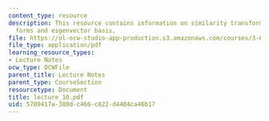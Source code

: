 ```yaml
---
content_type: resource
description: This resource contains information on similarity transformations, quadratic
  forms and eigenvector basis.
file: https://ol-ocw-studio-app-production.s3.amazonaws.com/courses/3-016-mathematics-for-materials-scientists-and-engineers-fall-2005/5709417a380dc466c822d4484ca46b17_lecture_10.pdf
file_type: application/pdf
learning_resource_types:
- Lecture Notes
ocw_type: OCWFile
parent_title: Lecture Notes
parent_type: CourseSection
resourcetype: Document
title: lecture_10.pdf
uid: 5709417a-380d-c466-c822-d4484ca46b17
---
```

